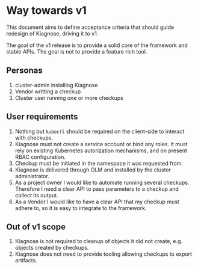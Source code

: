 # Way towards v1

This document aims to define acceptance criteria that should guide redesign of
Kiagnose, driving it to v1.

The goal of the v1 release is to provide a solid core of the framework and
stable APIs. The goal is not to provide a feature rich tool.

## Personas

1. cluster-admin installing Kiagnose
2. Vendor writting a checkup
3. Cluster user running one or more checkups

## User requirements

1. Nothing but `kubectl` should be required on the client-side to interact with
   checkups.
2. Kiagnose must not create a service account or bind any roles. It must rely on
   existing Kubernetes autorization mechanisms, and on present RBAC
   configuration.
3. Checkup must be initiated in the namespace it was requested from.
4. Kiagnose is delivered through OLM and installed by the cluster administrator.
5. As a project owner I would like to automate running several checkups.
   Therefore I need a clear API to pass parameters to a checkup and collect its
   output.
6. As a Vendor I would like to have a clear API that my checkup must adhere to,
   so it is easy to integrate to the framework.

## Out of v1 scope

1. Kiagnose is not required to cleanup of objects it did not create, e.g. objects
   created by checkups.
2. Kiagnose does not need to provide tooling allowing checkups to export
   artifacts.
